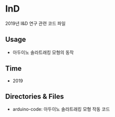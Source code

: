 # InD
2019년 I&amp;D 연구 관련 코드 파일

## Usage
* 아두이노 솔라트래킹 모형의 동작

## Time
* 2019

## Directories & Files
* arduino-code: 아두이노 솔라트래킹 모형 작동 코드
